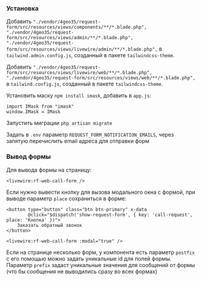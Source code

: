 ### Установка

Добавить `"./vendor/4geo35/request-form/src/resources/views/components/**/*.blade.php",
        "./vendor/4geo35/request-form/src/resources/views/admin/**/*.blade.php",
        "./vendor/4geo35/request-form/src/resources/views/livewire/admin/**/*.blade.php",` в `tailwind.admin.config.js`, созданный в пакете `tailwindcss-theme`.

Добавить `"./vendor/4geo35/request-form/src/resources/views/livewire/web/**/*.blade.php",
        "./vendor/4geo35/request-form/src/resources/views/web/**/*.blade.php",` в `tailwind.config.js`, созданный в пакете `tailwindcss-theme`.

Установить маску `npm install imask`, добавить в `app.js`:

    import IMask from "imask"
    window.IMask = IMask

Запустить миграции `php artisan migrate`

Задать в `.env` параметр `REQUEST_FORM_NOTIFICATION_EMAILS`, через запятую перечислить email адреса для отправки форм


### Вывод формы

Для вывода формы на страницу:

    <livewire:rf-web-call-form />

Если нужно вывести кнопку для вызова модального окна с формой, при выводе параметр `place` сохраниться в форме:

    <button type="button" class="btn btn-primary" x-data
            @click="$dispatch('show-request-form', { key: 'call-request', place: 'Кнопка' })">
        Заказать обратный звонок
    </button>

    <livewire:rf-web-call-form :modal="true" />

Если на странице несколько форм, у компонента есть параметр `postfix` с его помощью можно задать уникальные id для полей формы. Параметр `prefix` задаст уникальные значения для сообщений от формы (что бы сообщения не выводились сразу во всех формах)

